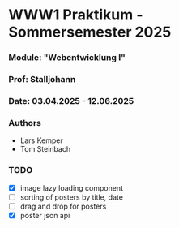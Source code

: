 # WWW1 Praktikum - Sommersemester 2025

### Module: "Webentwicklung I"

### Prof: Stalljohann

### Date: 03.04.2025 - 12.06.2025

### Authors

- Lars Kemper
- Tom Steinbach

### TODO

- [x] image lazy loading component
- [ ] sorting of posters by title, date
- [ ] drag and drop for posters
- [x] poster json api

